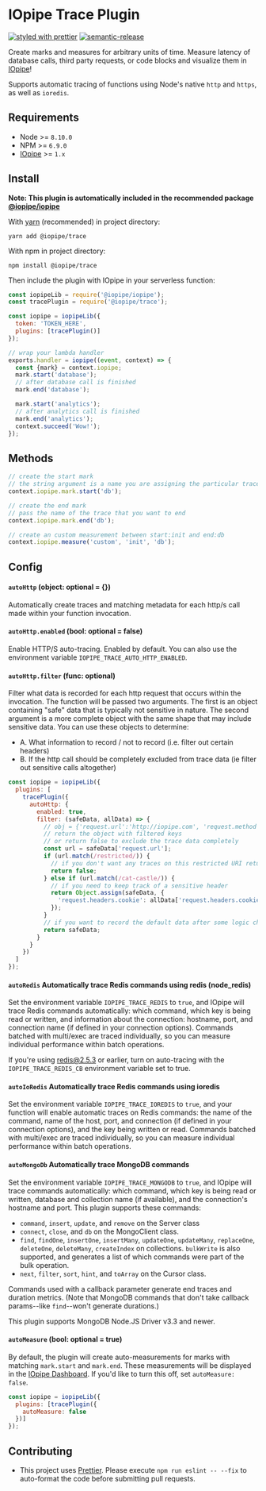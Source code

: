 # IOpipe Trace Plugin

[![styled with prettier](https://img.shields.io/badge/styled_with-prettier-ff69b4.svg)](https://github.com/prettier/prettier)
[![semantic-release](https://img.shields.io/badge/%20%20%F0%9F%93%A6%F0%9F%9A%80-semantic--release-e10079.svg)](https://github.com/semantic-release/semantic-release)

Create marks and measures for arbitrary units of time. Measure latency of database calls, third party requests, or code blocks and visualize them in [IOpipe](https://iopipe.com)!

Supports automatic tracing of functions using Node's native `http` and `https`, as well as `ioredis`.

## Requirements
- Node >= `8.10.0`
- NPM >= `6.9.0`
- [IOpipe](https://github.com/iopipe/iopipe-js) >= `1.x`

## Install

__Note: This plugin is automatically included in the recommended package [@iopipe/iopipe](https://github.com/iopipe/iopipe-js)__

With [yarn](https://yarnpkg.com) (recommended) in project directory:

`yarn add @iopipe/trace`

With npm in project directory:

`npm install @iopipe/trace`

Then include the plugin with IOpipe in your serverless function:

```js
const iopipeLib = require('@iopipe/iopipe');
const tracePlugin = require('@iopipe/trace');

const iopipe = iopipeLib({
  token: 'TOKEN_HERE',
  plugins: [tracePlugin()]
});

// wrap your lambda handler
exports.handler = iopipe((event, context) => {
  const {mark} = context.iopipe;
  mark.start('database');
  // after database call is finished
  mark.end('database');

  mark.start('analytics');
  // after analytics call is finished
  mark.end('analytics');
  context.succeed('Wow!');
});
```

## Methods

```js
// create the start mark
// the string argument is a name you are assigning the particular trace
context.iopipe.mark.start('db');

// create the end mark
// pass the name of the trace that you want to end
context.iopipe.mark.end('db');

// create an custom measurement between start:init and end:db
context.iopipe.measure('custom', 'init', 'db');
```

## Config

#### `autoHttp` (object: optional = {})

Automatically create traces and matching metadata for each http/s call made within your function invocation.

#### `autoHttp.enabled` (bool: optional = false)

Enable HTTP/S auto-tracing. Enabled by default. You can also use the environment variable `IOPIPE_TRACE_AUTO_HTTP_ENABLED`.

#### `autoHttp.filter` (func: optional)

Filter what data is recorded for each http request that occurs within the invocation. The function will be passed two arguments. The first is an object containing "safe" data that is typically not sensitive in nature. The second argument is a more complete object with the same shape that may include sensitive data. You can use these objects to determine:
- A. What information to record / not to record (i.e. filter out certain headers)
- B. If the http call should be completely excluded from trace data (ie filter out sensitive calls altogether)

```js
const iopipe = iopipeLib({
  plugins: [
    tracePlugin({
      autoHttp: {
        enabled: true,
        filter: (safeData, allData) => {
          // obj = {'request.url':'http://iopipe.com', 'request.method': 'GET'}
          // return the object with filtered keys
          // or return false to exclude the trace data completely
          const url = safeData['request.url'];
          if (url.match(/restricted/)) {
            // if you don't want any traces on this restricted URI return false
            return false;
          } else if (url.match(/cat-castle/)) {
            // if you need to keep track of a sensitive header
            return Object.assign(safeData, {
              'request.headers.cookie': allData['request.headers.cookie']
            });
          }
          // if you want to record the default data after some logic checks
          return safeData;
        }
      }
    })
  ]
});
```
#### `autoRedis` Automatically trace Redis commands using redis (node_redis)

Set the environment variable `IOPIPE_TRACE_REDIS` to `true`, and IOpipe will trace Redis commands automatically: which command, which key is being read or written, and information about the connection: hostname, port, and connection name (if defined in your connection options).  Commands batched with multi/exec are traced individually, so you can measure individual performance within batch operations.  

If you're using redis@2.5.3 or earlier, turn on auto-tracing with the `IOPIPE_TRACE_REDIS_CB` environment variable set to true.  

#### `autoIoRedis` Automatically trace Redis commands using ioredis

Set the environment variable `IOPIPE_TRACE_IOREDIS` to `true`, and your function will enable automatic traces on Redis commands: the name of the command, name of the host, port, and connection (if defined in your connection options), and the key being written or read.  Commands batched with multi/exec are traced individually, so you can measure individual performance within batch operations.

#### `autoMongoDb` Automatically trace MongoDB commands

Set the environment variable `IOPIPE_TRACE_MONGODB` to `true`, and IOpipe will trace commands automatically: which command, which key is being read or written, database and collection name (if available), and the connection's hostname and port. This plugin supports these commands: 
 
* `command`, `insert`, `update`, and `remove` on the Server class
* `connect`, `close`, and `db` on the MongoClient class.
*  `find`, `findOne`, `insertOne`, `insertMany`, `updateOne`, `updateMany`, `replaceOne`, `deleteOne`, `deleteMany`, `createIndex` on collections. `bulkWrite` is also supported, and generates a list of which commands were part of the bulk operation.
*  `next`, `filter`, `sort`, `hint`, and `toArray` on the Cursor class.

Commands used with a callback parameter generate end traces and duration metrics. (Note that MongoDB commands that don't take callback params--like `find`--won't generate durations.) 

This plugin supports MongoDB Node.JS Driver v3.3 and newer.  

#### `autoMeasure` (bool: optional = true)

By default, the plugin will create auto-measurements for marks with matching `mark.start` and `mark.end`. These measurements will be displayed in the [IOpipe Dashboard](https://dashboard.iopipe.com). If you'd like to turn this off, set `autoMeasure: false`.

```js
const iopipe = iopipeLib({
  plugins: [tracePlugin({
    autoMeasure: false
  })]
});
```

## Contributing
- This project uses [Prettier](https://github.com/prettier/prettier). Please execute `npm run eslint -- --fix` to auto-format the code before submitting pull requests.
